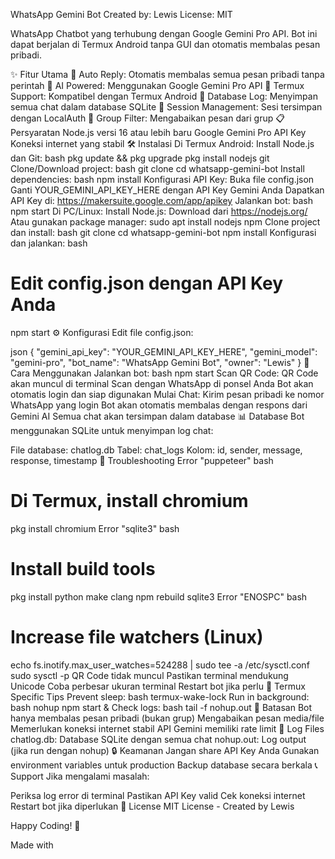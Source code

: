 
WhatsApp Gemini Bot
Created by: Lewis
License: MIT

WhatsApp Chatbot yang terhubung dengan Google Gemini Pro API. Bot ini dapat berjalan di Termux Android tanpa GUI dan otomatis membalas pesan pribadi.

✨ Fitur Utama
🤖 Auto Reply: Otomatis membalas semua pesan pribadi tanpa perintah
🧠 AI Powered: Menggunakan Google Gemini Pro API
📱 Termux Support: Kompatibel dengan Termux Android
💾 Database Log: Menyimpan semua chat dalam database SQLite
🔐 Session Management: Sesi tersimpan dengan LocalAuth
🚫 Group Filter: Mengabaikan pesan dari grup
📋 Persyaratan
Node.js versi 16 atau lebih baru
Google Gemini Pro API Key
Koneksi internet yang stabil
🛠️ Instalasi
Di Termux Android:
Install Node.js dan Git:
bash
pkg update && pkg upgrade
pkg install nodejs git
Clone/Download project:
bash
git clone <repository-url>
cd whatsapp-gemini-bot
Install dependencies:
bash
npm install
Konfigurasi API Key:
Buka file config.json
Ganti YOUR_GEMINI_API_KEY_HERE dengan API Key Gemini Anda
Dapatkan API Key di: https://makersuite.google.com/app/apikey
Jalankan bot:
bash
npm start
Di PC/Linux:
Install Node.js:
Download dari https://nodejs.org/
Atau gunakan package manager: sudo apt install nodejs npm
Clone project dan install:
bash
git clone <repository-url>
cd whatsapp-gemini-bot
npm install
Konfigurasi dan jalankan:
bash
# Edit config.json dengan API Key Anda
npm start
⚙️ Konfigurasi
Edit file config.json:

json
{
  "gemini_api_key": "YOUR_GEMINI_API_KEY_HERE",
  "gemini_model": "gemini-pro",
  "bot_name": "WhatsApp Gemini Bot",
  "owner": "Lewis"
}
🚀 Cara Menggunakan
Jalankan bot:
bash
npm start
Scan QR Code:
QR Code akan muncul di terminal
Scan dengan WhatsApp di ponsel Anda
Bot akan otomatis login dan siap digunakan
Mulai Chat:
Kirim pesan pribadi ke nomor WhatsApp yang login
Bot akan otomatis membalas dengan respons dari Gemini AI
Semua chat akan tersimpan dalam database
📊 Database
Bot menggunakan SQLite untuk menyimpan log chat:

File database: chatlog.db
Tabel: chat_logs
Kolom: id, sender, message, response, timestamp
🔧 Troubleshooting
Error "puppeteer"
bash
# Di Termux, install chromium
pkg install chromium
Error "sqlite3"
bash
# Install build tools
pkg install python make clang
npm rebuild sqlite3
Error "ENOSPC"
bash
# Increase file watchers (Linux)
echo fs.inotify.max_user_watches=524288 | sudo tee -a /etc/sysctl.conf
sudo sysctl -p
QR Code tidak muncul
Pastikan terminal mendukung Unicode
Coba perbesar ukuran terminal
Restart bot jika perlu
📱 Termux Specific Tips
Prevent sleep:
bash
termux-wake-lock
Run in background:
bash
nohup npm start &
Check logs:
bash
tail -f nohup.out
🚫 Batasan
Bot hanya membalas pesan pribadi (bukan grup)
Mengabaikan pesan media/file
Memerlukan koneksi internet stabil
API Gemini memiliki rate limit
📝 Log Files
chatlog.db: Database SQLite dengan semua chat
nohup.out: Log output (jika run dengan nohup)
🔒 Keamanan
Jangan share API Key Anda
Gunakan environment variables untuk production
Backup database secara berkala
📞 Support
Jika mengalami masalah:

Periksa log error di terminal
Pastikan API Key valid
Cek koneksi internet
Restart bot jika diperlukan
📄 License
MIT License - Created by Lewis

Happy Coding! 🚀

Made with
